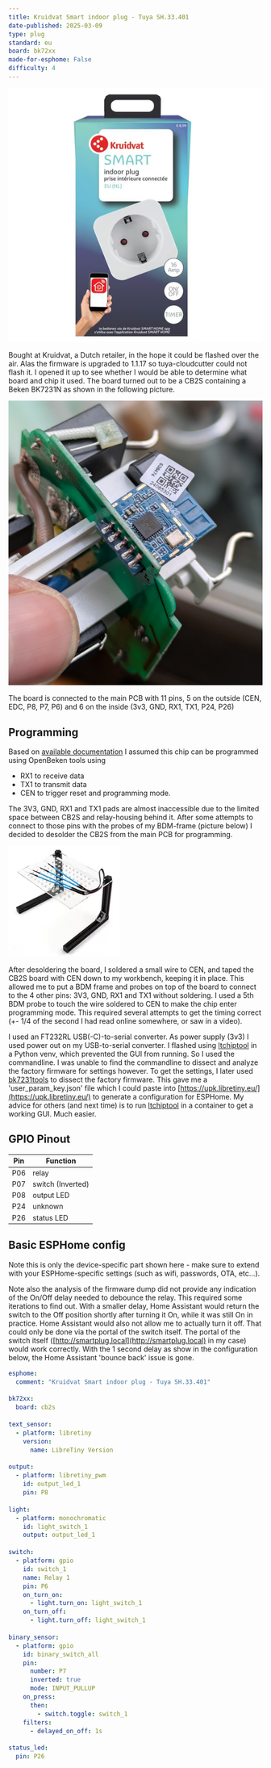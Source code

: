 ```yaml
---
title: Kruidvat Smart indoor plug - Tuya SH.33.401
date-published: 2025-03-09
type: plug
standard: eu
board: bk72xx
made-for-esphome: False
difficulty: 4
---
```


![Kruidvat Smart indoor plug - Tuya SH.33.401](prd-front-6153488-1-600x600.png)

Bought at Kruidvat, a Dutch retailer, in the hope it could be flashed over the air. Alas the firmware is upgraded to 1.1.17 so tuya-cloudcutter could not flash it. I opened it up to see whether I would be able to determine what board and chip it used. The board turned out to be a CB2S containing a Beken BK7231N as shown in the following picture.

![Picture of inside](PXL_20250214_135223501-smaller.jpg)

The board is connected to the main PCB with 11 pins, 5 on the outside (CEN, EDC, P8, P7, P6) and 6 on the inside (3v3, GND, RX1, TX1, P24, P26)

## Programming

Based on [available documentation](https://docs.libretiny.eu/) I assumed this chip can be programmed using OpenBeken tools using

- RX1 to receive data
- TX1 to transmit data
- CEN to trigger reset and programming mode.

The 3V3, GND, RX1 and TX1 pads are almost inaccessible due to the limited space between CB2S and relay-housing behind it. After some attempts to connect to those pins with the probes of my BDM-frame (picture below) I decided to desolder the CB2S from the main PCB for programming.

![BDM-frame](BDM-frame.png)

After desoldering the board, I soldered a small wire to CEN, and taped the CB2S board with CEN down to my workbench, keeping it in place. This allowed me to put a BDM frame and probes on top of the board to connect to the 4 other pins: 3V3, GND, RX1 and TX1 without soldering. I used a 5th BDM probe to touch the wire soldered to CEN to make the chip enter programming mode. This required several attempts to get the timing correct (+- 1/4 of the second I had read online somewhere, or saw in a video).

I used an FT232RL USB(-C)-to-serial converter. As power supply (3v3) I used power out on my USB-to-serial converter. I flashed using [ltchiptool](https://docs.libretiny.eu/docs/flashing/tools/ltchiptool/) in a Python venv, which prevented the GUI from running. So I used the commandline. I was unable to find the commandline to dissect and analyze the factory firmware for settings however. To get the settings, I later used [bk7231tools](https://github.com/tuya-cloudcutter/bk7231tools) to dissect the factory firmware. This gave me a 'user_param_key.json' file which I could paste into [https://upk.libretiny.eu/](https://upk.libretiny.eu/) to generate a configuration for ESPHome. My advice for others (and next time) is to run [ltchiptool](https://docs.libretiny.eu/docs/flashing/tools/ltchiptool/) in a container to get a working GUI. Much easier.

## GPIO Pinout

| Pin   | Function          |
| ----- | ----------------- |
| P06   | relay             |
| P07   | switch (Inverted) |
| P08   | output LED        |
| P24   | unknown           |
| P26   | status LED        |

## Basic ESPHome config

Note this is only the device-specific part shown here - make sure to extend with your ESPHome-specific settings (such as wifi, passwords, OTA, etc...).

Note also the analysis of the firmware dump did not provide any indication of the On/Off delay needed to debounce the relay. This required some iterations to find out. With a smaller delay, Home Assistant would return the switch to the Off position shortly after turning it On, while it was still On in practice. Home Assistant would also not allow me to actually turn it off. That could only be done via the portal of the switch itself. The portal of the switch itself ([http://smartplug.local](http://smartplug.local) in my case) would work correctly. With the 1 second delay as show in the configuration below, the Home Assistant 'bounce back' issue is gone.

```yaml
esphome:
  comment: "Kruidvat Smart indoor plug - Tuya SH.33.401"

bk72xx:
  board: cb2s

text_sensor:
  - platform: libretiny
    version:
      name: LibreTiny Version

output:
  - platform: libretiny_pwm
    id: output_led_1
    pin: P8

light:
  - platform: monochromatic
    id: light_switch_1
    output: output_led_1

switch:
  - platform: gpio
    id: switch_1
    name: Relay 1
    pin: P6
    on_turn_on:
      - light.turn_on: light_switch_1
    on_turn_off:
      - light.turn_off: light_switch_1

binary_sensor:
  - platform: gpio
    id: binary_switch_all
    pin:
      number: P7
      inverted: true
      mode: INPUT_PULLUP
    on_press:
      then:
        - switch.toggle: switch_1
    filters:
      - delayed_on_off: 1s

status_led:
  pin: P26
```
